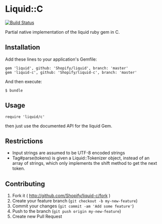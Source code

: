 # Liquid::C
[![Build Status](https://api.travis-ci.org/Shopify/liquid-c.png?branch=master)](https://travis-ci.org/Shopify/liquid-c)

Partial native implementation of the liquid ruby gem in C.

## Installation

Add these lines to your application's Gemfile:

    gem 'liquid', github: 'Shopify/liquid', branch: 'master'
    gem 'liquid-c', github: 'Shopify/liquid-c', branch: 'master'

And then execute:

    $ bundle

## Usage

    require 'liquid/c'

then just use the documented API for the liquid Gem.

## Restrictions

* Input strings are assumed to be UTF-8 encoded strings
* Tag#parse(tokens) is given a Liquid::Tokenizer object, instead
  of an array of strings, which only implements the shift method
  to get the next token.

## Contributing

1. Fork it ( http://github.com/Shopify/liquid-c/fork )
2. Create your feature branch (`git checkout -b my-new-feature`)
3. Commit your changes (`git commit -am 'Add some feature'`)
4. Push to the branch (`git push origin my-new-feature`)
5. Create new Pull Request

